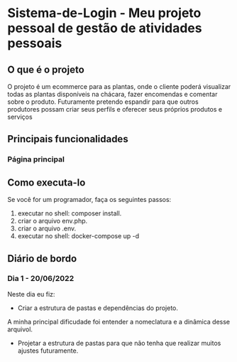 # Sistema-de-Login - Meu projeto pessoal de gestão de atividades pessoais

## O que é o projeto

O projeto é um ecommerce para as plantas, onde o cliente poderá visualizar todas as plantas disponíveis na chácara, fazer encomendas e comentar sobre o produto.
Futuramente pretendo espandir para que outros produtores possam criar seus perfils e oferecer seus próprios produtos e serviços

## Principais funcionalidades

### Página principal 

## Como executa-lo

Se você for um programador, faça os seguintes passos:

1) executar no shell: composer install.
2) criar o arquivo env.php.
3) criar o arquivo .env.
4) executar no shell: docker-compose up -d

## Diário de bordo

### Dia 1 - 20/06/2022

Neste dia eu fiz:

* Criar a estrutura de pastas e dependências do projeto.

A minha principal dificudade foi entender a nomeclatura e a dinâmica desse arquivol.

* Projetar a estrutura de pastas para que não tenha que realizar muitos ajustes futuramente.
